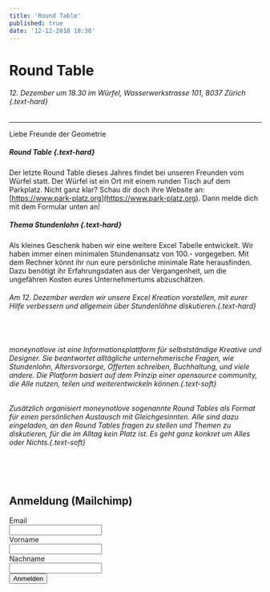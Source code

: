 ```yaml
---
title: 'Round Table'
published: true
date: '12-12-2018 18:30'
---
```


# Round Table

###### 12. Dezember um 18.30 im Würfel, Wasserwerkstrasse 101, 8037 Zürich {.text-hard}

---

Liebe Freunde der Geometrie

##### Round Table {.text-hard}
Der letzte Round  Table dieses Jahres findet bei unseren Freunden vom Würfel statt. Der Würfel ist ein Ort mit einem runden Tisch auf dem Parkplatz. Nicht ganz klar? Schau dir doch ihre Website an: [https://www.park-platz.org](https://www.park-platz.org). Dann melde dich mit dem Formular unten an!

##### Thema Stundenlohn {.text-hard}
Als kleines Geschenk haben wir eine weitere Excel Tabelle entwickelt. Wir haben immer einen minimalen Stundenansatz von 100.- vorgegeben. Mit dem Rechner könnt ihr nun eure persönliche minimale Rate herausfinden. Dazu benötigt ihr Erfahrungsdaten aus der Vergangenheit, um die ungefähren Kosten eures Unternehmertums abzuschätzen. 

###### Am 12. Dezember werden wir unsere Excel Kreation vorstellen, mit eurer Hilfe verbessern und allgemein über Stundenlöhne diskutieren.{.text-hard}

<br />

###### moneynotlove ist eine Informationsplattform für selbstständige Kreative und Designer. Sie beantwortet alltägliche unternehmerische Fragen, wie Stundenlohn, Altersvorsorge, Offerten schreiben, Buchhaltung, und viele andere. Die Platform basiert auf dem Prinzip einer opensource community, die Alle nutzen, teilen und weiterentwickeln können.{.text-soft}

###### Zusätzlich organisiert moneynotlove sogenannte Round Tables als Format für einen persönlichen Austausch mit Gleichgesinnten. Alle sind dazu eingeladen, an den Round Tables fragen zu stellen und Themen zu diskutieren, für die im Alltag kein Platz ist. Es geht ganz konkret um Alles oder Nichts.{.text-soft}

<br />
<br />

## Anmeldung (Mailchimp)

<!-- Begin MailChimp Signup Form -->
<div id="mc_embed_signup">
<form action="https://google.us14.list-manage.com/subscribe/post?u=80723f51c9a7a04e85a51bd95&amp;id=e6c332fe58" method="post" id="mc-embedded-subscribe-form" name="mc-embedded-subscribe-form" class="validate" target="_blank" novalidate>
  <div id="mc_embed_signup_scroll">
    <div class="form-field form-input-wrapper mc-field-group">
    	<div class="form-label"><label for="mce-EMAIL">Email</label></div>
    	<input type="email" value="" name="EMAIL" class="required email" id="mce-EMAIL">
    </div>
    <div class="form-field form-input-wrapper mc-field-group">
    	<div class="form-label"><label for="mce-FNAME">Vorname</label></div>
    	<input type="text" value="" name="FNAME" class="required" id="mce-FNAME">
    </div>
    <div class="form-field form-input-wrapper mc-field-group">
    	<div class="form-label"><label for="mce-LNAME">Nachname</label></div>
    	<input type="text" value="" name="LNAME" class="required" id="mce-LNAME">
    </div>
  	<div id="mce-responses" class="clear">
  		<div class="response" id="mce-error-response" style="display:none"></div>
  		<div class="response" id="mce-success-response" style="display:none"></div>
  	</div>    <!-- real people should not fill this in and expect good things - do not remove this or risk form bot signups-->
    <div style="position: absolute; left: -5000px;" aria-hidden="true"><input type="text" name="b_80723f51c9a7a04e85a51bd95_e6c332fe58" tabindex="-1" value=""></div>
    <div class="clear form-field"><input type="submit" value="Anmelden" name="subscribe" id="mc-embedded-subscribe" class="button block--color-hard"></div>
  </div>
</form>
</div>

<!--End mc_embed_signup-->
